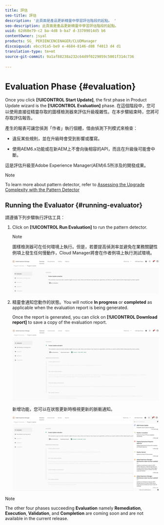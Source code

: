 ```yaml
---
title: 評估
seo-title: 評估
description: '此頁面是產品更新精靈中學習評估階段的起點。 '
seo-description: 此頁面是產品更新精靈中學習評估階段的起點。
uuid: 62d68e79-c2 ba-4d8 b-ba7 d-33709014d5 b6
contentOwner: jsyal
products: SG_ PERIENCENCENAGER/CLUDManager
discoiquuid: ebcc91a5-be9 e-4684-8146-d88 f4013 d4 d1
translation-type: tm+mt
source-git-commit: 9a1af88238a232c64d9f0229059c5001f314c736

---
```



# Evaluation Phase {#evaluation}

Once you click **[!UICONTROL Start Update]**, the first phase in Product Update wizard is the **[!UICONTROL Evaluation]** phase. 在這個階段中，您可以使用直接從精靈存取的圖樣檢測器來評估升級複雜性。在本步驟結束時，您將可存取評估報告。

產生的報表可讓您偵測「作者」執行個體，借由偵測下列模式來檢查：

* 違反某些規則，並在升級時會受到影響或覆寫。

* 使用AEM6.x功能或在新AEM上不會向後相容的API，而且在升級後可能會中斷。

這是評估升級至Adobe Experience Manager(AEM)6.5所涉及的開發成果。

>[!NOTE]
>To learn more about pattern detector, refer to [Assessing the Upgrade Complexity with the Pattern Detector](https://helpx.adobe.com/experience-manager/6-4/sites/deploying/using/pattern-detector.html)

## Running the Evaluator {#running-evaluator}

請遵循下列步驟執行評估工具：

1. Click on **[!UICONTROL Run Evaluation]** to run the pattern detector.

   >[!NOTE]
   >圖樣檢測器可在任何環境上執行。但是，若要提高偵測率並避免在業務關鍵性例項上發生任何慢動作，Cloud Manager將會在作者例項上執行測試環境。

   ![](assets/Run-Evaluation.png)

1. 精靈會通知您動作的狀態。You will notice **In progress** or **completed** as applicable when the evaluation report is being generated.

   Once the report is generated, you can click on **[!UICONTROL Download report]** to save a copy of the evaluation report.

   ![](assets/Evaluation-1.png)

   新增功能，您可以在狀態更新時檢視更新的脈衝通知。

   ![](assets/Evaluation-pulse-notification.png)

>[!NOTE]
>The other four phases succeeding **Evaluation** namely **Remediation**, **Execution**, **Validation**, and **Completion** are coming soon and are not available in the current release.
